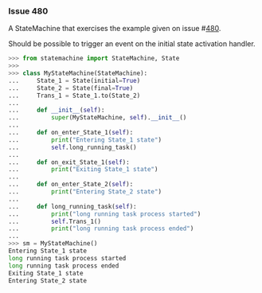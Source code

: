 

### Issue 480

A StateMachine that exercises the example given on issue
#[480](https://github.com/fgmacedo/python-statemachine/issues/480).

Should be possible to trigger an event on the initial state activation handler.

```py
>>> from statemachine import StateMachine, State
>>>
>>> class MyStateMachine(StateMachine):
...     State_1 = State(initial=True)
...     State_2 = State(final=True)
...     Trans_1 = State_1.to(State_2)
...
...     def __init__(self):
...         super(MyStateMachine, self).__init__()
...
...     def on_enter_State_1(self):
...         print("Entering State_1 state")
...         self.long_running_task()
...
...     def on_exit_State_1(self):
...         print("Exiting State_1 state")
...
...     def on_enter_State_2(self):
...         print("Entering State_2 state")
...
...     def long_running_task(self):
...         print("long running task process started")
...         self.Trans_1()
...         print("long running task process ended")
...
>>> sm = MyStateMachine()
Entering State_1 state
long running task process started
long running task process ended
Exiting State_1 state
Entering State_2 state

```
